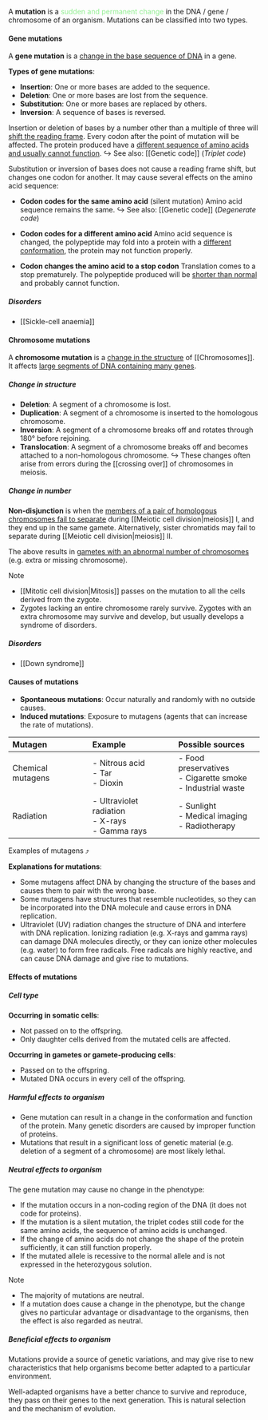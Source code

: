 A **mutation** is a <span style="color: lightgreen">sudden and permanent change</span> in the DNA / gene / chromosome of an organism. Mutations can be classified into two types.

#### Gene mutations
A **gene mutation** is a <u>change in the base sequence of DNA</u> in a gene.

**Types of gene mutations**:
- **Insertion**: One or more bases are added to the sequence.
- **Deletion**: One or more bases are lost from the sequence.
- **Substitution**: One or more bases are replaced by others.
- **Inversion**: A sequence of bases is reversed.

Insertion or deletion of bases by a number other than a multiple of three will <u>shift the reading frame</u>. Every codon after the point of mutation will be affected. The protein produced have a <u>different sequence of amino acids and usually cannot function</u>.
↪️ See also: [[Genetic code]] (*Triplet code*)

Substitution or inversion of bases does not cause a reading frame shift, but changes one codon for another. It may cause several effects on the amino acid sequence:

- **Codon codes for the same amino acid** (silent mutation)
  Amino acid sequence remains the same.
  ↪️ See also: [[Genetic code]] (*Degenerate code*)

- **Codon codes for a different amino acid**
  Amino acid sequence is changed, the polypeptide may fold into a protein with a <u>different conformation</u>, the protein may not function properly.

- **Codon changes the amino acid to a stop codon**
  Translation comes to a stop prematurely. The polypeptide produced will be <u>shorter than normal</u> and probably cannot function.

##### Disorders
- [[Sickle-cell anaemia]]

#### Chromosome mutations
A **chromosome mutation** is a <u>change in the structure</u> of [[Chromosomes]]. It affects <u>large segments of DNA containing many genes</u>.

##### Change in structure
- **Deletion**: A segment of a chromosome is lost.
- **Duplication**: A segment of a chromosome is inserted to the homologous chromosome.
- **Inversion**: A segment of a chromosome breaks off and rotates through 180° before rejoining.
- **Translocation**: A segment of a chromosome breaks off and becomes attached to a non-homologous chromosome.
↪️ These changes often arise from errors during the [[crossing over]] of chromosomes in meiosis.

##### Change in number
**Non-disjunction** is when the <u>members of a pair of homologous chromosomes fail to separate</u> during [[Meiotic cell division|meiosis]] I, and they end up in the same gamete. Alternatively, sister chromatids may fail to separate during [[Meiotic cell division|meiosis]] II.

The above results in <u>gametes with an abnormal number of chromosomes</u> (e.g. extra or missing chromosome).

> [!note]
> - [[Mitotic cell division|Mitosis]] passes on the mutation to all the cells derived from the zygote.
> - Zygotes lacking an entire chromosome rarely survive. Zygotes with an extra chromosome may survive and develop, but usually develops a syndrome of disorders.

##### Disorders
- [[Down syndrome]]

#### Causes of mutations
- **Spontaneous mutations**: Occur naturally and randomly with no outside causes.
- **Induced mutations**: Exposure to mutagens (agents that can increase the rate of mutations).

| Mutagen           | Example                                             | Possible sources                                                |
| :---------------- | :-------------------------------------------------- | :-------------------------------------------------------------- |
| Chemical mutagens | - Nitrous acid<br>- Tar<br>- Dioxin                 | - Food preservatives<br>- Cigarette smoke<br>- Industrial waste |
| Radiation         | - Ultraviolet radiation<br>- X-rays<br>- Gamma rays | - Sunlight<br>- Medical imaging<br>- Radiotherapy               |
Examples of mutagens ⤴️

**Explanations for mutations**:
- Some mutagens affect DNA by changing the structure of the bases and causes them to pair with the wrong base.
- Some mutagens have structures that resemble nucleotides, so they can be incorporated into the DNA molecule and cause errors in DNA replication.
- Ultraviolet (UV) radiation changes the structure of DNA and interfere with DNA replication. Ionizing radiation (e.g. X-rays and gamma rays) can damage DNA molecules directly, or they can ionize other molecules (e.g. water) to form free radicals. Free radicals are highly reactive, and can cause DNA damage and give rise to mutations.

#### Effects of mutations
##### Cell type
**Occurring in somatic cells**:
- Not passed on to the offspring.
- Only daughter cells derived from the mutated cells are affected.

**Occurring in gametes or gamete-producing cells**:
- Passed on to the offspring.
- Mutated DNA occurs in every cell of the offspring.

##### Harmful effects to organism
- Gene mutation can result in a change in the conformation and function of the protein. Many genetic disorders are caused by improper function of proteins.
- Mutations that result in a significant loss of genetic material (e.g. deletion of a segment of a chromosome) are most likely lethal.

##### Neutral effects to organism
The gene mutation may cause no change in the phenotype:
- If the mutation occurs in a non-coding region of the DNA (it does not code for proteins).
- If the mutation is a silent mutation, the triplet codes still code for the same amino acids, the sequence of amino acids is unchanged.
- If the change of amino acids do not change the shape of the protein sufficiently, it can still function properly.
- If the mutated allele is recessive to the normal allele and is not expressed in the heterozygous solution.

> [!note]
> - The majority of mutations are neutral.
> - If a mutation does cause a change in the phenotype, but the change gives no particular advantage or disadvantage to the organisms, then the effect is also regarded as neutral.

##### Beneficial effects to organism
Mutations provide a source of genetic variations, and may give rise to new characteristics that help organisms become better adapted to a particular environment.

Well-adapted organisms have a better chance to survive and reproduce, they pass on their genes to the next generation. This is natural selection and the mechanism of evolution.

